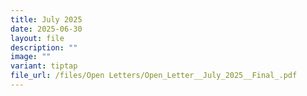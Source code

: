 ```yaml
---
title: July 2025
date: 2025-06-30
layout: file
description: ""
image: ""
variant: tiptap
file_url: /files/Open Letters/Open_Letter__July_2025__Final_.pdf
---
```

